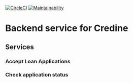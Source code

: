 [![CircleCI](https://circleci.com/gh/credine/backend.svg?style=svg)](https://app.circleci.com/pipelines/github/credine/backend)
[![Maintainability](https://api.codeclimate.com/v1/badges/80b5ee20f44ae22871bb/maintainability)](https://codeclimate.com/github/credine/backend/maintainability)
# Backend service for Credine
## Services

### Accept Loan Applications
### Check application status


